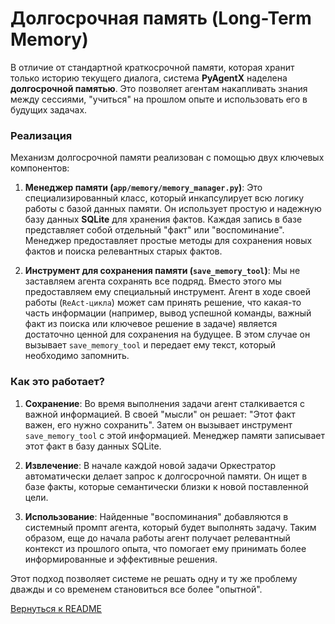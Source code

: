 # Долгосрочная память (Long-Term Memory)

В отличие от стандартной краткосрочной памяти, которая хранит только историю текущего диалога, система **PyAgentX** наделена **долгосрочной памятью**. Это позволяет агентам накапливать знания между сессиями, "учиться" на прошлом опыте и использовать его в будущих задачах.

### Реализация

Механизм долгосрочной памяти реализован с помощью двух ключевых компонентов:

1.  **Менеджер памяти (`app/memory/memory_manager.py`)**: Это специализированный класс, который инкапсулирует всю логику работы с базой данных памяти. Он использует простую и надежную базу данных **SQLite** для хранения фактов. Каждая запись в базе представляет собой отдельный "факт" или "воспоминание". Менеджер предоставляет простые методы для сохранения новых фактов и поиска релевантных старых фактов.

2.  **Инструмент для сохранения памяти (`save_memory_tool`)**: Мы не заставляем агента сохранять все подряд. Вместо этого мы предоставляем ему специальный инструмент. Агент в ходе своей работы (`ReAct-цикла`) может сам принять решение, что какая-то часть информации (например, вывод успешной команды, важный факт из поиска или ключевое решение в задаче) является достаточно ценной для сохранения на будущее. В этом случае он вызывает `save_memory_tool` и передает ему текст, который необходимо запомнить.

### Как это работает?

1.  **Сохранение**: Во время выполнения задачи агент сталкивается с важной информацией. В своей "мысли" он решает: "Этот факт важен, его нужно сохранить". Затем он вызывает инструмент `save_memory_tool` с этой информацией. Менеджер памяти записывает этот факт в базу данных SQLite.

2.  **Извлечение**: В начале каждой новой задачи Оркестратор автоматически делает запрос к долгосрочной памяти. Он ищет в базе факты, которые семантически близки к новой поставленной цели.

3.  **Использование**: Найденные "воспоминания" добавляются в системный промпт агента, который будет выполнять задачу. Таким образом, еще до начала работы агент получает релевантный контекст из прошлого опыта, что помогает ему принимать более информированные и эффективные решения.

Этот подход позволяет системе не решать одну и ту же проблему дважды и со временем становиться все более "опытной".

[Вернуться к README](../README.md) 